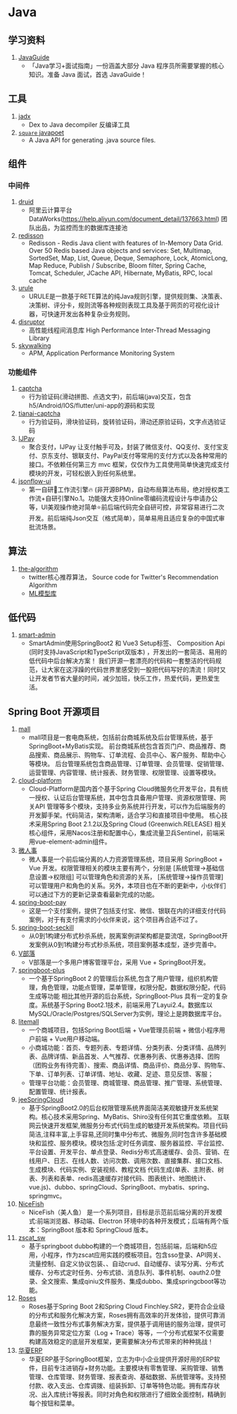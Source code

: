 # Java

## 学习资料
  1. [JavaGuide](https://javaguide.cn/)
      * 「Java学习+面试指南」一份涵盖大部分 Java 程序员所需要掌握的核心知识。准备 Java 面试，首选 JavaGuide！

## 工具
  1. [jadx](https://github.com/skylot/jadx)
      * Dex to Java decompiler 反编译工具
  2. [`square` javapoet](https://github.com/square/javapoet)
      * A Java API for generating .java source files. 

## 组件
### 中间件
  1. [druid](https://github.com/alibaba/druid)
      * 阿里云计算平台DataWorks(https://help.aliyun.com/document_detail/137663.html) 团队出品，为监控而生的数据库连接池
  2. [redisson](https://github.com/redisson/redisson)
      * Redisson - Redis Java client with features of In-Memory Data Grid. Over 50 Redis based Java objects and services: Set, Multimap, SortedSet, Map, List, Queue, Deque, Semaphore, Lock, AtomicLong, Map Reduce, Publish / Subscribe, Bloom filter, Spring Cache, Tomcat, Scheduler, JCache API, Hibernate, MyBatis, RPC, local cache
  3. [urule](https://github.com/youseries/urule)
      * URULE是一款基于RETE算法的纯Java规则引擎，提供规则集、决策表、决策树、评分卡，规则流等各种规则表现工具及基于网页的可视化设计器，可快速开发出各种复杂业务规则。 
  4. [disruptor](https://github.com/LMAX-Exchange/disruptor)
      * 高性能线程间消息库 High Performance Inter-Thread Messaging Library
  5. [skywalking](https://github.com/apache/skywalking)
      * APM, Application Performance Monitoring System

### 功能组件
  1. [captcha](https://github.com/anji-plus/captcha)
      * 行为验证码(滑动拼图、点选文字)，前后端(java)交互，包含h5/Android/IOS/flutter/uni-app的源码和实现
  2. [tianai-captcha](https://github.com/tianaiyouqing/tianai-captcha)
      * 行为验证码，滑块验证码，旋转验证码，滑动还原验证码，文字点选验证码
  3. [IJPay](https://gitee.com/javen205/IJPay)
      * 聚合支付，IJPay 让支付触手可及，封装了微信支付、QQ支付、支付宝支付、京东支付、银联支付、PayPal支付等常用的支付方式以及各种常用的接口。不依赖任何第三方 mvc 框架，仅仅作为工具使用简单快速完成支付模块的开发，可轻松嵌入到任何系统里。
  4. [jsonflow-ui](https://gitee.com/jackrolling/jsonflow-ui)
      * 第一自研🚀工作流引擎🔥 (非开源BPM)，自动布局算法布局，绝对授权类工作流+自研引擎No.1。功能强大支持Online零编码流程设计与申请办公等，UI美观操作绝对简单⭐️前后端代码完全自研可控，非常容易进行二次开发。前后端纯Json交互（格式简单），简单易用且适应复杂的中国式审批流场景。

## 算法
  1. [the-algorithm](https://github.com/twitter/the-algorithm/)
      * twitter核心推荐算法， Source code for Twitter's Recommendation Algorithm  
      * [ML模型库](https://github.com/twitter/the-algorithm-ml)

## 低代码
  1. [smart-admin](https://gitee.com/lab1024/smart-admin)
      * SmartAdmin使用SpringBoot2 和 Vue3 Setup标签、 Composition Api (同时支持JavaScript和TypeScript双版本) ，开发出的一套简洁、易用的低代码中后台解决方案！ 我们开源一套漂亮的代码和一套整洁的代码规范，让大家在这浮躁的代码世界里感受到一股把代码写好的清流！同时又让开发者节省大量的时间，减少加班，快乐工作，热爱代码，更热爱生活。

## Spring Boot 开源项目
  1. [mall](https://github.com/macrozheng/mall)
      * mall项目是一套电商系统，包括前台商城系统及后台管理系统，基于SpringBoot+MyBatis实现。 前台商城系统包含首页门户、商品推荐、商品搜索、商品展示、购物车、订单流程、会员中心、客户服务、帮助中心等模块。 后台管理系统包含商品管理、订单管理、会员管理、促销管理、运营管理、内容管理、统计报表、财务管理、权限管理、设置等模块。
  2. [cloud-platform](https://gitee.com/geek_qi/cloud-platform)
      * Cloud-Platform是国内首个基于Spring Cloud微服务化开发平台，具有统一授权、认证后台管理系统，其中包含具备用户管理、资源权限管理、网关API 管理等多个模块，支持多业务系统并行开发，可以作为后端服务的开发脚手架。代码简洁，架构清晰，适合学习和直接项目中使用。 核心技术采用Spring Boot 2.1.2以及Spring Cloud (Greenwich.RELEASE) 相关核心组件，采用Nacos注册和配置中心，集成流量卫兵Sentinel，前端采用vue-element-admin组件。
  3. [微人事](https://github.com/lenve/vhr)
      * 微人事是一个前后端分离的人力资源管理系统，项目采用 SpringBoot + Vue 开发。权限管理相关的模块主要有两个，分别是 [系统管理->基础信息设置->权限组] 可以管理角色和资源的关系， [系统管理->操作员管理] 可以管理用户和角色的关系。另外，本项目也在不断的更新中，小伙伴们可以通过下方的更新记录查看最新完成的功能。
  4. [spring-boot-pay](https://gitee.com/52itstyle/spring-boot-pay)
      * 这是一个支付案例，提供了包括支付宝、微信、银联在内的详细支付代码案例，对于有支付需求的小伙伴来说，这个项目再合适不过了。
  5. [spring-boot-seckill](https://gitee.com/52itstyle/spring-boot-seckill)
      * 从0到1构建分布式秒杀系统，脱离案例讲架构都是耍流氓，SpringBoot开发案例从0到1构建分布式秒杀系统，项目案例基本成型，逐步完善中。
  6. [V部落](https://github.com/lenve/VBlog)
      * V部落是一个多用户博客管理平台，采用 Vue + SpringBoot开发。
  7. [springboot-plus](https://gitee.com/xiandafu/springboot-plus)
      * 一个基于SpringBoot 2 的管理后台系统,包含了用户管理，组织机构管理，角色管理，功能点管理，菜单管理，权限分配，数据权限分配，代码生成等功能 相比其他开源的后台系统，SpringBoot-Plus 具有一定的复杂度。系统基于Spring Boot2.1技术，前端采用了Layui2.4。数据库以MySQL/Oracle/Postgres/SQLServer为实例，理论上是跨数据库平台。
  8. [litemall](https://github.com/linlinjava/litemall)
      * 一个商城项目，包括Spring Boot后端 + Vue管理员前端 + 微信小程序用户前端 + Vue用户移动端。
      * 小商城功能：首页、专题列表、专题详情、分类列表、分类详情、品牌列表、品牌详情、新品首发、人气推荐、优惠券列表、优惠券选择、团购（团购业务有待完善）、搜索、商品详情、商品评价、商品分享、购物车、下单、订单列表、订单详情、地址、收藏、足迹、意见反馈、客服；
      * 管理平台功能：会员管理、商城管理、商品管理、推广管理、系统管理、配置管理、统计报表。
  9. [jeeSpringCloud](https://gitee.com/JeeHuangBingGui/jeeSpringCloud)
      * 基于SpringBoot2.0的后台权限管理系统界面简洁美观敏捷开发系统架构。核心技术采用Spring、MyBatis、Shiro没有任何其它重度依赖。 互联网云快速开发框架,微服务分布式代码生成的敏捷开发系统架构。项目代码简洁,注释丰富,上手容易,还同时集中分布式、微服务,同时包含许多基础模块和监控、服务模块。模块包括:定时任务调度、服务器监控、平台监控、平台设置、开发平台、单点登录、Redis分布式高速缓存、会员、营销、在线用户、日志、在线人数、访问次数、调用次数、直接集群、接口文档、生成模块、代码实例、安装视频、教程文档 代码生成(单表、主附表、树表、列表和表单、redis高速缓存对接代码、图表统计、地图统计、vue.js)、dubbo、springCloud、SpringBoot、mybatis、spring、springmvc。
  10. [NiceFish](https://gitee.com/mumu-osc/NiceFish)
      * NiceFish（美人鱼） 是一个系列项目，目标是示范前后端分离的开发模式:前端浏览器、移动端、Electron 环境中的各种开发模式；后端有两个版本：SpringBoot 版本和 SpringCloud 版本。
  11. [zscat_sw](https://gitee.com/catshen/zscat_sw)
      * 基于springboot dubbo构建的一个商城项目，包括前端，后端和h5应用，小程序，作为zscat应用实践的模板项目。包含sso登录、API网关、流量控制、自定义协议包装、、自动crud、自动缓存、读写分离、分布式缓存、分布式定时任务、分布式锁、消息队列、事件机制、oauth2.0登录、全文搜索、集成qiniu文件服务、集成dubbo、集成springcboot等功能。
  12. [Roses](https://gitee.com/stylefeng/roses)
      * Roses基于Spring Boot 2和Spring Cloud Finchley.SR2，更符合企业级的分布式和服务化解决方案，Roses拥有高效率的开发体验，提供可靠消息最终一致性分布式事务解决方案，提供基于调用链的服务治理，提供可靠的服务异常定位方案（Log + Trace）等等，一个分布式框架不仅需要构建高效稳定的底层开发框架，更需要解决分布式带来的种种挑战！
  13. [华夏ERP](https://gitee.com/jishenghua/JSH_ERP)
      * 华夏ERP基于SpringBoot框架，立志为中小企业提供开源好用的ERP软件，目前专注进销存+财务功能。主要模块有零售管理、采购管理、销售管理、仓库管理、财务管理、报表查询、基础数据、系统管理等。支持预付款、收入支出、仓库调拨、组装拆卸、订单等特色功能。拥有库存状况、出入库统计等报表。同时对角色和权限进行了细致全面控制，精确到每个按钮和菜单。
